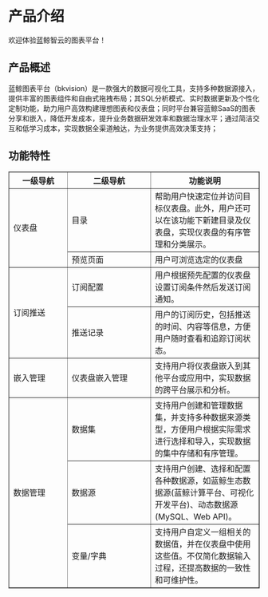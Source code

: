# 产品介绍

欢迎体验蓝鲸智云的图表平台！

## 产品概述

蓝鲸图表平台（bkvision）是一款强大的数据可视化工具，支持多种数据源接入，提供丰富的图表组件和自由式拖拽布局；其SQL分析模式、实时数据更新及个性化定制功能，助力用户高效构建理想图表和仪表盘；同时平台兼容蓝鲸SaaS的图表分享和嵌入，降低开发成本，提升业务数据研发效率和数据治理水平；通过简洁交互和低学习成本，实现数据全渠道触达，为业务提供高效决策支持；

## 功能特性

<table border="1">
    <tr>
        <th class="center-text" style="width: 100px;">一级导航</th>
        <th style="width: 150px;" class="center-text">二级导航</th>
        <th class="center-text">功能说明</th>
    </tr>
    <tr>
        <td class="center-text" style="width: 100px;" rowspan="2">仪表盘</td>
        <td style="width: 150px;">目录</td>
        <td>帮助用户快速定位并访问目标仪表盘。此外，用户还可以在该功能下新建目录及仪表盘，实现仪表盘的有序管理和分类展示。</td>
    </tr>
    <tr>
        <td style="width: 150px;">预览页面</td>
        <td>用户可浏览选定的仪表盘</td>
    </tr>
    <tr>
        <td class="center-text" style="width: 100px;" rowspan="2">订阅推送</td> <!-- 合并中间两行 -->
        <td style="width: 150px;">订阅配置</td>
        <td>用户根据预先配置的仪表盘设置订阅条件然后发送订阅通知。</td>
    </tr>
    <tr>
        <td style="width: 150px;">推送记录</td>
        <td>用户的订阅历史，包括推送的时间、内容等信息，方便用户随时查看和追踪订阅状态。</td>
    </tr>
    <tr>
        <td class="center-text" style="width: 100px;">嵌入管理</td>
        <td style="width: 150px;">仪表盘嵌入管理</td>
        <td>支持用户将仪表盘嵌入到其他平台或应用中，实现数据的跨平台展示和分析。</td>
    </tr>
    <tr>
        <td class="center-text" style="width: 100px;" rowspan="3">数据管理</td> <!-- 合并最后三行 -->
        <td style="width: 150px;">数据集</td>
        <td>支持用户创建和管理数据集，并支持多种数据来源类型，方便用户根据实际需求进行选择和导入，实现数据的集中存储和有序管理。</td>
    </tr>
    <tr>
        <td style="width: 150px;">数据源</td>
        <td>支持用户创建、选择和配置各种数据源，如蓝鲸生态数据源(蓝鲸计算平台、可视化开发平台)、动态数据源(MySQL、Web API)。</td>
    </tr>
    <tr>
        <td style="width: 150px;">变量/字典</td>
        <td>支持用户自定义一组相关的数据值，并在仪表盘中使用这些值。不仅简化数据输入过程，还提高数据的一致性和可维护性。
</td>
    </tr>
</table>

